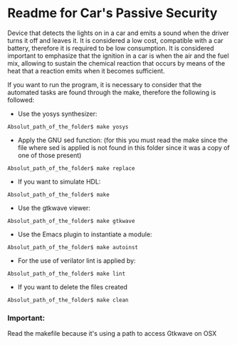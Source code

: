 # Readme for Car's Passive Security

Device that detects the lights on in a car and emits a sound when the driver turns it off and leaves it. It is considered a low cost, compatible with a car battery, therefore it is required to be low consumption. It is considered important to emphasize that the ignition in a car is when the air and the fuel mix, allowing to sustain the chemical reaction that occurs by means of the heat that a reaction emits when it becomes sufficient.

If you want to run the program, it is necessary to consider that the automated tasks are found through the make, therefore the following is followed:

* Use the yosys synthesizer:

~~~~
Absolut_path_of_the_folder$ make yosys
~~~~

* Apply the GNU sed function: (for this you must read the make since the file where sed is applied is not found in this folder since it was a copy of one of those present)

~~~~
Absolut_path_of_the_folder$ make replace
~~~~



* If you want to simulate HDL:

~~~~
Absolut_path_of_the_folder$ make
~~~~


* Use the gtkwave viewer:

~~~~
Absolut_path_of_the_folder$ make gtkwave
~~~~


* Use the Emacs plugin to instantiate a module:

~~~~
Absolut_path_of_the_folder$ make autoinst
~~~~
* For the use of verilator lint is applied by:

~~~~
Absolut_path_of_the_folder$ make lint
~~~~

* If you want to delete the files created

~~~~
Absolut_path_of_the_folder$ make clean
~~~~

### Important:
Read the makefile because it's using a path to access Gtkwave on OSX
